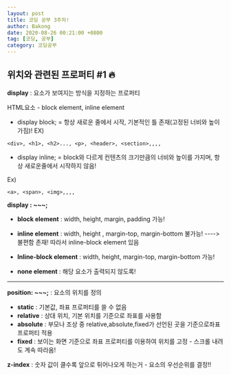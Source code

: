 ```yaml
---
layout: post
title: 코딩 공부 3주차!
author: Bakong
date: 2020-08-26 00:21:00 +0800
tag: [코딩, 공부]
category: 코딩공부
---
```


## 위치와 관련된 프로퍼티 #1 :fire:


**display** : 요소가 보여지는 방식을 지정하는 프로퍼티

HTML요소 - block element, inline element

* display block; = 항상 새로운 줄에서 시작, 기본적인 틀 존재(고정된 너비와 높이 가짐)! 
EX)

```
<div>, <h1>, <h2>..., <p>, <header>, <section>,,,,
```

* display inline; = block와 다르게 컨텐츠의 크기만큼의 너비와 높이를 가지며, 항상 새로운줄에서 시작하지 않음!

Ex)
```
<a>, <span>, <img>,,,,
```

**display : ~~~;**

* **block element** : width, height, margin, padding 가능!

* **inline element** : width, height , margin-top, margin-bottom 불가능! ----> 불편함 존재! 따라서 inline-block element 있음

* **lnline-block element** : width, height, margin-top, margin-bottom 가능!

* **none element** : 해당 요소가 출력되지 않도록!
---------------------------

**position: ~~~;** : 요소의 위치를 정의

* **static** : 기본값, 좌표 프로퍼티를 쓸 수 없음
* **relative** : 상대 위치, 기본 위치를 기준으로 좌표를 사용함
* **absolute** : 부모나 조상 중 relative,absolute,fixed가 선언된 곳을 기준으로좌표 프로퍼티 적용
* **fixed** : 보이는 화면 기준으로 좌표 프로퍼티를 이용하여 위치를 고정 - 스크롤 내려도 계속 따라옴!

**z-index** : 숫자 값이 클수록 앞으로 튀어나오게 하는거 - 요소의 우선순위를 결정!!
